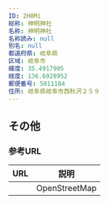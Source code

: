 ```yaml
---
ID: 2H0Mi
総称: 神明神社
名称: 神明神社
名称読み: null
別名: null
都道府県: 岐阜県
区域: 岐阜市
緯度: 35.4917905
経度: 136.6928952
郵便番号: 5011184
住所: 岐阜県岐阜市西秋沢２５９
---
```


## その他

### 参考URL

| URL | 説明          |
| --- | ------------- |
|     | OpenStreetMap |
